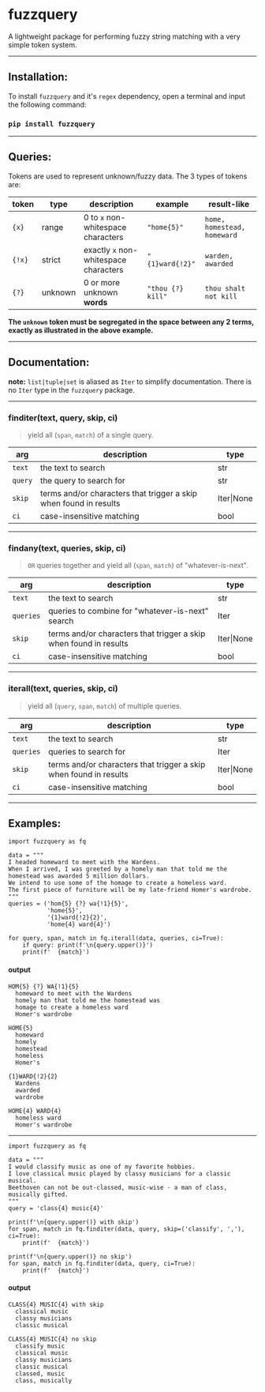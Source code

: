 # fuzzquery
A lightweight package for performing fuzzy string matching with a very simple token system.

--------

## Installation:
To install `fuzzquery` and it's `regex` dependency, open a terminal and input the following command: 
### `pip install fuzzquery`

--------

## Queries:

Tokens are used to represent unknown/fuzzy data. The 3 types of tokens are:

| token  | type    | description                           | example           | result-like                     |
| ------ | ------- | ------------------------------------- | ----------------- | ------------------------------- |
| `{x}`  | range   | 0 to `x` non-whitespace characters    | `"home{5}"`       | `home, homestead, homeward`     |
| `{!x}` | strict  | exactly `x` non-whitespace characters | `"{1}ward{!2}"`   | `warden, awarded`               |
| `{?}`  | unknown | 0 or more unknown **words**           | `"thou {?} kill"` | `thou shalt not kill`           |

__The `unknown` token must be segregated in the space between any 2 terms, exactly as illustrated in the above example.__

--------

## Documentation:

**note:**
`list|tuple|set` is aliased as `Iter` to simplify documentation. There is no `Iter` type in the `fuzzquery` package.

--------

### finditer(text, query, skip, ci)
> yield all (`span`, `match`) of a single query.

| arg      | description                                                       | type       |
| -------- | ----------------------------------------------------------------- | ---------- |
| `text`   | the text to search                                                | str        |
| `query`  | the query to search for                                           | str        |
| `skip`   | terms and/or characters that trigger a skip when found in results | Iter\|None |
| `ci`     | case-insensitive matching                                         | bool       |

--------

### findany(text, queries, skip, ci)
> `OR` queries together and yield all (`span`, `match`) of "whatever-is-next".

| arg       | description                                                       | type       |
| --------- | ----------------------------------------------------------------- | ---------- |
| `text`    | the text to search                                                | str        |
| `queries` | queries to combine for "whatever-is-next" search                  | Iter       |
| `skip`    | terms and/or characters that trigger a skip when found in results | Iter\|None |
| `ci`      | case-insensitive matching                                         | bool       |

--------

### iterall(text, queries, skip, ci)
> yield all (`query`, `span`, `match`) of multiple queries.

| arg       | description                                                       | type       |
| --------- | ----------------------------------------------------------------- | ---------- |
| `text`    | the text to search                                                | str        |
| `queries` | queries to search for                                             | Iter       |
| `skip`    | terms and/or characters that trigger a skip when found in results | Iter\|None |
| `ci`      | case-insensitive matching                                         | bool       |

--------

## Examples:

```python3
import fuzzquery as fq

data = """ 
I headed homeward to meet with the Wardens. 
When I arrived, I was greeted by a homely man that told me the homestead was awarded 5 million dollars.
We intend to use some of the homage to create a homeless ward. 
The first piece of furniture will be my late-friend Homer's wardrobe.
"""
queries = ('hom{5} {?} wa{!1}{5}', 
           'home{5}', 
           '{1}ward{!2}{2}', 
           'home{4} ward{4}')

for query, span, match in fq.iterall(data, queries, ci=True):
    if query: print(f'\n{query.upper()}')
    print(f'  {match}')
```

#### output

```none
HOM{5} {?} WA{!1}{5}
  homeward to meet with the Wardens
  homely man that told me the homestead was
  homage to create a homeless ward
  Homer's wardrobe

HOME{5}
  homeward
  homely
  homestead
  homeless
  Homer's

{1}WARD{!2}{2}
  Wardens
  awarded
  wardrobe

HOME{4} WARD{4}
  homeless ward
  Homer's wardrobe
```

--------

```python3
import fuzzquery as fq

data = """ 
I would classify music as one of my favorite hobbies. 
I love classical music played by classy musicians for a classic musical. 
Beethoven can not be out-classed, music-wise - a man of class, musically gifted.
"""
query = 'class{4} music{4}'

print(f'\n{query.upper()} with skip')
for span, match in fq.finditer(data, query, skip=('classify', ','), ci=True):
    print(f'  {match}')
    
print(f'\n{query.upper()} no skip')
for span, match in fq.finditer(data, query, ci=True):
    print(f'  {match}')
```

#### output

```none
CLASS{4} MUSIC{4} with skip
  classical music
  classy musicians
  classic musical

CLASS{4} MUSIC{4} no skip
  classify music
  classical music
  classy musicians
  classic musical
  classed, music
  class, musically
```
